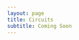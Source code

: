 ```yaml
---
layout: page
title: Circuits
subtitle: Coming Soon
---
```

<!-- A collection of circuit projects I have worked on either through school or personal time.
Most of my projects revolve around analog IC and power electronics.

If you have any questions about any of the projects listed, please feel free to [contact me](//)


### School Projects
- I rock a great mustache
- I'm extremely loyal to my family

### School Projects
- I rock a great mustache
- I'm extremely loyal to my family

### School Projects
- I rock a great mustache
- I'm extremely loyal to my family

What else do you need? -->
